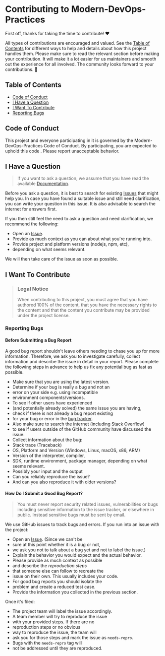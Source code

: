<!-- omit in toc -->
# Contributing to Modern-DevOps-Practices

First off, thanks for taking the time to contribute! ❤️

All types of contributions are encouraged and valued.
See the [Table of Contents](#table-of-contents)
for different ways to help and details about how this project handles them.
Please make sure to read
the relevant section before making your contribution.
It will make it a lot easier for us maintainers
and smooth out the experience for all involved.
The community looks forward to your contributions. 🎉

<!-- omit in toc -->
## Table of Contents

- [Code of Conduct](#code-of-conduct)
- [I Have a Question](#i-have-a-question)
- [I Want To Contribute](#i-want-to-contribute)
- [Reporting Bugs](#reporting-bugs)

## Code of Conduct

This project and everyone participating in it is governed by the
Modern-DevOps-Practices Code of Conduct.
By participating, you are expected to uphold this code
. Please report unacceptable behavior.

## I Have a Question

> If you want to ask a question, we assume that you have read the available
> [Documentation](https://github.com/nnniki/Modern-DevOps-Practices/edit/main/CONTRIBUTING.md).

Before you ask a question, it is best to search for existing
[Issues](/issues) that might help you.
In case you have found a suitable issue and still need
clarification, you can write your question in
this issue. It is also advisable to search the internet for answers first.

If you then still feel the need to ask a question and need clarification,
we recommend the following:

- Open an [Issue](/issues/new).
- Provide as much context as you can about what you're running into.
- Provide project and platform versions (nodejs, npm, etc),
- depending on what seems relevant.

We will then take care of the issue as soon as possible.

## I Want To Contribute

> ### Legal Notice <!-- omit in toc -->
> When contributing to this project, you must agree that you
> have authored 100% of the content,
> that you have the necessary rights to the content and that
> the content you contribute may
> be provided under the project license.

### Reporting Bugs

<!-- omit in toc -->
#### Before Submitting a Bug Report

A good bug report shouldn't leave others needing
to chase you up for more information.
Therefore, we ask you to investigate carefully,
collect information and describe the issue
in detail in your report. Please complete the
following steps in advance to help us fix any
potential bug as fast as possible.

- Make sure that you are using the latest version.
- Determine if your bug is really a bug and not an
- error on your side e.g. using incompatible
- environment components/versions.
- To see if other users have experienced
- (and potentially already solved) the same issue you are having,
- check if there is not already a bug report existing
- for your bug or error in the [bug tracker](issues?q=label%3Abug).
- Also make sure to search the internet (including Stack Overflow)
- to see if users outside of the GitHub community have discussed the issue.
- Collect information about the bug:
- Stack trace (Traceback)
- OS, Platform and Version (Windows, Linux, macOS, x86, ARM)
- Version of the interpreter, compiler,
- SDK, runtime environment, package manager, depending on what seems relevant.
- Possibly your input and the output
- Can you reliably reproduce the issue?
- And can you also reproduce it with older versions?

<!-- omit in toc -->
#### How Do I Submit a Good Bug Report?

> You must never report security related issues,
> vulnerabilities or bugs including sensitive information
> to the issue tracker, or elsewhere in public.
> Instead sensitive bugs must be sent by email.
<!-- You may add a PGP key to allow the messages
to be sent encrypted as well. -->

We use GitHub issues to track bugs and errors.
If you run into an issue with the project:

- Open an [Issue](/issues/new). (Since we can't be
- sure at this point whether it is a bug or not,
- we ask you not to talk about a bug yet and not to label the issue.)
- Explain the behavior you would expect and the actual behavior.
- Please provide as much context as possible
- and describe the *reproduction steps*
- that someone else can follow to recreate the
- issue on their own. This usually includes your code.
- For good bug reports you should isolate the
- problem and create a reduced test case.
- Provide the information you collected in the previous section.

Once it's filed:

- The project team will label the issue accordingly.
- A team member will try to reproduce the issue
- with your provided steps. If there are no
- reproduction steps or no obvious
- way to reproduce the issue, the team will
- ask you for those steps and mark the issue as `needs-repro`.
- Bugs with the `needs-repro` tag will
- not be addressed until they are reproduced.
